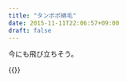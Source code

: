 ```yaml
---
title: "タンポポ綿毛"
date: 2015-11-11T22:06:57+09:00
draft: false
---
```


今にも飛び立ちそう。

{{<fancybox text="タンポポ綿毛" src="tanpopo.jpg">}}